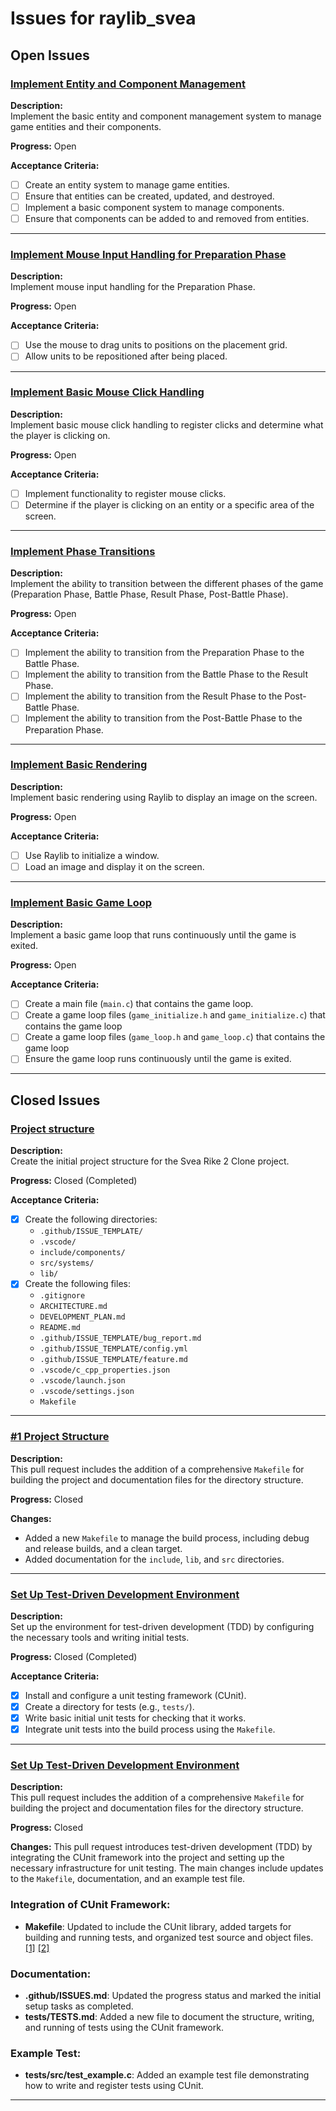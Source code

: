 # Issues for raylib_svea

## Open Issues

### [Implement Entity and Component Management](https://github.com/o92design/raylib_svea/issues/7)
**Description:**  
Implement the basic entity and component management system to manage game entities and their components.

**Progress:** Open

**Acceptance Criteria:**
- [ ] Create an entity system to manage game entities.
- [ ] Ensure that entities can be created, updated, and destroyed.
- [ ] Implement a basic component system to manage components.
- [ ] Ensure that components can be added to and removed from entities.

---

### [Implement Mouse Input Handling for Preparation Phase](https://github.com/o92design/raylib_svea/issues/6)
**Description:**  
Implement mouse input handling for the Preparation Phase.

**Progress:** Open

**Acceptance Criteria:**
- [ ] Use the mouse to drag units to positions on the placement grid.
- [ ] Allow units to be repositioned after being placed.

---

### [Implement Basic Mouse Click Handling](https://github.com/o92design/raylib_svea/issues/5)
**Description:**  
Implement basic mouse click handling to register clicks and determine what the player is clicking on.

**Progress:** Open

**Acceptance Criteria:**
- [ ] Implement functionality to register mouse clicks.
- [ ] Determine if the player is clicking on an entity or a specific area of the screen.

---

### [Implement Phase Transitions](https://github.com/o92design/raylib_svea/issues/4)
**Description:**  
Implement the ability to transition between the different phases of the game (Preparation Phase, Battle Phase, Result Phase, Post-Battle Phase).

**Progress:** Open

**Acceptance Criteria:**
- [ ] Implement the ability to transition from the Preparation Phase to the Battle Phase.
- [ ] Implement the ability to transition from the Battle Phase to the Result Phase.
- [ ] Implement the ability to transition from the Result Phase to the Post-Battle Phase.
- [ ] Implement the ability to transition from the Post-Battle Phase to the Preparation Phase.

---

### [Implement Basic Rendering](https://github.com/o92design/raylib_svea/issues/3)
**Description:**  
Implement basic rendering using Raylib to display an image on the screen.

**Progress:** Open

**Acceptance Criteria:**
- [ ] Use Raylib to initialize a window.
- [ ] Load an image and display it on the screen.

---

### [Implement Basic Game Loop](https://github.com/o92design/raylib_svea/issues/2)
**Description:**  
Implement a basic game loop that runs continuously until the game is exited.

**Progress:** Open

**Acceptance Criteria:**
- [ ] Create a main file (`main.c`) that contains the game loop.
- [ ] Create a game loop files (`game_initialize.h` and `game_initialize.c`) that contains the game loop
- [ ] Create a game loop files (`game_loop.h` and `game_loop.c`) that contains the game loop
- [ ] Ensure the game loop runs continuously until the game is exited.

---

## Closed Issues

### [Project structure](https://github.com/o92design/raylib_svea/issues/1)
**Description:**  
Create the initial project structure for the Svea Rike 2 Clone project.

**Progress:** Closed (Completed)

**Acceptance Criteria:**
- [x] Create the following directories:
  - `.github/ISSUE_TEMPLATE/`
  - `.vscode/`
  - `include/components/`
  - `src/systems/`
  - `lib/`
- [x] Create the following files:
  - `.gitignore`
  - `ARCHITECTURE.md`
  - `DEVELOPMENT_PLAN.md`
  - `README.md`
  - `.github/ISSUE_TEMPLATE/bug_report.md`
  - `.github/ISSUE_TEMPLATE/config.yml`
  - `.github/ISSUE_TEMPLATE/feature.md`
  - `.vscode/c_cpp_properties.json`
  - `.vscode/launch.json`
  - `.vscode/settings.json`
  - `Makefile`

---

### [#1 Project Structure](https://github.com/o92design/raylib_svea/pull/9)
**Description:**  
This pull request includes the addition of a comprehensive `Makefile` for building the project and documentation files for the directory structure.

**Progress:** Closed

**Changes:**
- Added a new `Makefile` to manage the build process, including debug and release builds, and a clean target.
- Added documentation for the `include`, `lib`, and `src` directories.

---

### [Set Up Test-Driven Development Environment](https://github.com/o92design/raylib_svea/issues/8)
**Description:**  
Set up the environment for test-driven development (TDD) by configuring the necessary tools and writing initial tests.

**Progress:** Closed (Completed)

**Acceptance Criteria:**
- [x] Install and configure a unit testing framework (CUnit).
- [x] Create a directory for tests (e.g., `tests/`).
- [x] Write basic initial unit tests for checking that it works.
- [x] Integrate unit tests into the build process using the `Makefile`.

---

### [Set Up Test-Driven Development Environment](https://github.com/o92design/raylib_svea/issues/8)
**Description:**  
This pull request includes the addition of a comprehensive `Makefile` for building the project and documentation files for the directory structure.

**Progress:** Closed

**Changes:**
This pull request introduces test-driven development (TDD) by integrating the CUnit framework into the project and setting up the necessary infrastructure for unit testing. The main changes include updates to the `Makefile`, documentation, and an example test file.

### Integration of CUnit Framework:

* **Makefile**: Updated to include the CUnit library, added targets for building and running tests, and organized test source and object files. [[1]](diffhunk://#diff-76ed074a9305c04054cdebb9e9aad2d818052b07091de1f20cad0bbac34ffb52L4-R24) [[2]](diffhunk://#diff-76ed074a9305c04054cdebb9e9aad2d818052b07091de1f20cad0bbac34ffb52R51-R73)

### Documentation:

* **.github/ISSUES.md**: Updated the progress status and marked the initial setup tasks as completed.
* **tests/TESTS.md**: Added a new file to document the structure, writing, and running of tests using the CUnit framework.

### Example Test:

* **tests/src/test_example.c**: Added an example test file demonstrating how to write and register tests using CUnit.

---